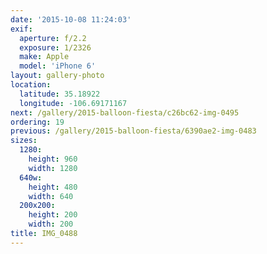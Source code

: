 ```yaml
---
date: '2015-10-08 11:24:03'
exif:
  aperture: f/2.2
  exposure: 1/2326
  make: Apple
  model: 'iPhone 6'
layout: gallery-photo
location:
  latitude: 35.18922
  longitude: -106.69171167
next: /gallery/2015-balloon-fiesta/c26bc62-img-0495
ordering: 19
previous: /gallery/2015-balloon-fiesta/6390ae2-img-0483
sizes:
  1280:
    height: 960
    width: 1280
  640w:
    height: 480
    width: 640
  200x200:
    height: 200
    width: 200
title: IMG_0488
---
```

